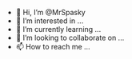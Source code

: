 - 👋 Hi, I’m @MrSpasky
- 👀 I’m interested in ...
- 🌱 I’m currently learning ...
- 💞️ I’m looking to collaborate on ...
- 📫 How to reach me ...

<!---
MrSpasky/MrSpasky is a ✨ special ✨ repository because its `README.md` (this file) appears on your GitHub profile.
You can click the Preview link to take a look at your changes.
--->
